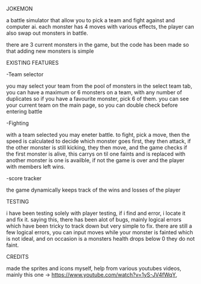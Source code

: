 JOKEMON

a battle simulator that allow you to pick a team and fight against and computer ai.
each monster has 4 moves with various effects, the player can also swap out monsters in battle.


there are 3 current monsters in the game, but the code has been made so that adding new monsters
is simple

EXISTING FEATURES

-Team selector

you may select your team from the pool of monsters in the select team tab, you can have a maximum
or 6 monsters on a team, with any number of duplicates so if you have a favourite monster, pick 6
of them. you can see your current team on the main page, so you can double check before entering 
battle

-Fighting

with a team selected you may eneter battle. to fight, pick a move, then the speed is calculated 
to decide which monster goes first, they then attack, if the other monster is still kicking, they
then move, and the game checks if the first monster is alive, this carrys on til one faints and
is replaced with another monster is one is availble, if not the game is over and the player with 
members left wins.

-score tracker

the game dynamically keeps track of the wins and losses of the player


TESTING

i have been testing solely with player testing, if i find and error, i locate it and fix it.
saying this, there has been alot of bugs, mainly logical errors which have been tricky to track down
but very simple to fix. there are still a few logical errors, you can input moves while your monster
is fainted which is not ideal, and on occasion is a monsters health drops below 0 they do not faint.

CREDITS

made the sprites and icons myself, help from various youtubes videos, mainly this 
one -> https://www.youtube.com/watch?v=1yS-JV4fWqY, 
